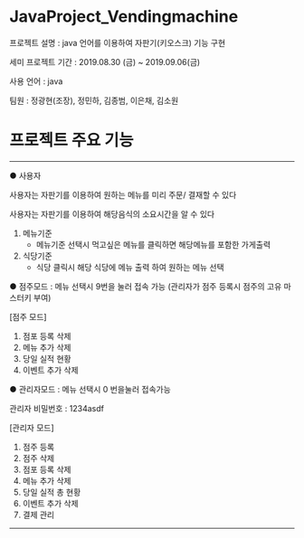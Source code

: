 # JavaProject_Vendingmachine

프로젝트 설명 : java 언어를 이용하여 자판기(키오스크) 기능 구현

세미 프로젝트 기간 : 2019.08.30 (금) ~ 2019.09.06(금)

사용 언어 : java

팀원 : 정광현(조장), 정민하, 김종범, 이은채, 김소원

# 프로젝트 주요 기능
------------------------------------------------

● 사용자

사용자는 자판기를 이용하여 원하는 메뉴를 미리 주문/ 결재할 수 있다

사용자는 자판기를 이용하여 해당음식의 소요시간을 알 수 있다

1. 메뉴기준 
   - 메뉴기준 선택시 먹고싶은 메뉴를 클릭하면 해당메뉴를 포함한 가게출력
2. 식당기준
   - 식당 클릭시 해당 식당에 메뉴 출력 하여 원하는 메뉴 선택

● 점주모드 : 메뉴 선택시 9번을 눌러 접속 가능 (관리자가 점주 등록시 점주의 고유 마스터키 부여)

   [점주 모드]
1. 점포 등록 삭제
2. 메뉴 추가 삭제
3. 당일 실적 현황
4. 이벤트 추가 삭제

● 관리자모드 :   메뉴 선택시 0 번을눌러 접속가능

관리자 비밀번호 : 1234asdf

 [관리자 모드]
1. 점주 등록
2. 점주 삭제
3. 점포 등록 삭제
4. 메뉴 추가 삭제
5. 당일 실적 총 현황
6. 이벤트 추가 삭제
7. 결제 관리
--------------------------------------------------
